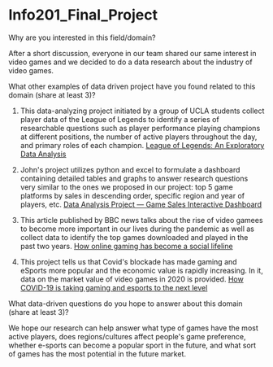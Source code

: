 # Info201_Final_Project

Why are you interested in this field/domain?

After a short discussion, everyone in our team shared our same interest in video games and we decided to do a data research about the industry of video games.

What other examples of data driven project have you found related to this domain (share at least 3)?

1. This data-analyzing project initiated by a group of UCLA students collect player data of the League of Legends to identify a series of researchable questions such as player performance playing champions at different positions, the number of active players throughout the day, and primary roles of each champion. 
 [League of Legends: An Exploratory Data Analysis](https://ucladatares.medium.com/league-of-legends-an-exploratory-data-analysis-11f6022f18be)
 
2. John's project utilizes python and excel to formulate a dashboard containing detailed tables and graphs to answer research questions very similar to the ones we proposed in our project: top 5 game platforms by sales in descending order, specific region and year of players, etc. 
[Data Analysis Project — Game Sales Interactive Dashboard](https://towardsdatascience.com/data-analysis-project-game-sales-interactive-dashboard-323dcef7dd47)

3. This article published by BBC news talks about the rise of video gamees to become more important in our lives during the pandemic as well as collect data to identify the top games downloaded and played in the past two years. 
[How online gaming has become a social lifeline](https://www.bbc.com/worklife/article/20201215-how-online-gaming-has-become-a-social-lifeline)

4. This project tells us that Covid's blockade has made gaming and eSports more popular and the economic value is rapidly increasing. In it, data on the market value of video games in 2020 is provided.
[How COVID-19 is taking gaming and esports to the next level](https://www.weforum.org/agenda/2020/05/covid-19-taking-gaming-and-esports-next-level/)


What data-driven questions do you hope to answer about this domain (share at least 3)?

We hope our research can help answer what type of games have the most active players, does regions/cultures affect people's game preference, whether e-sports can become a popular sport in the future, and what sort of games has the most potential in the future market.

